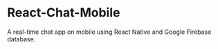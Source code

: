 # React-Chat-Mobile
A real-time chat app on mobile using React Native and Google Firebase database.
